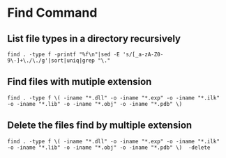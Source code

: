 # Find Command
## List file types in a directory recursively
    find . -type f -printf "%f\n"|sed -E 's/[_a-zA-Z0-9\-]+\./\./g'|sort|uniq|grep "\."

## Find files with mutiple extension
    find . -type f \( -iname "*.dll" -o -iname "*.exp" -o -iname "*.ilk"  -o -iname "*.lib" -o -iname "*.obj" -o -iname "*.pdb" \)


## Delete the files find by multiple extension
    find . -type f \( -iname "*.dll" -o -iname "*.exp" -o -iname "*.ilk"  -o -iname "*.lib" -o -iname "*.obj" -o -iname "*.pdb" \)  -delete